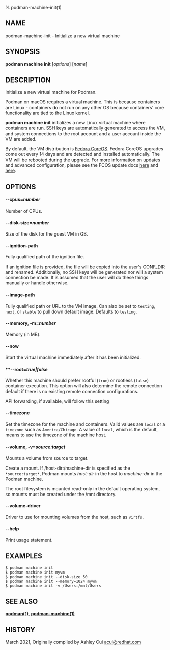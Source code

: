% podman-machine-init(1)

## NAME
podman\-machine\-init - Initialize a new virtual machine

## SYNOPSIS
**podman machine init** [*options*] [*name*]

## DESCRIPTION

Initialize a new virtual machine for Podman.

Podman on macOS requires a virtual machine. This is because containers are Linux -
containers do not run on any other OS because containers' core functionality are
tied to the Linux kernel.

**podman machine init** initializes a new Linux virtual machine where containers are run.
SSH keys are automatically generated to access the VM, and system connections to the root account
and a user account inside the VM are added.

By default, the VM distribution is [Fedora CoreOS](https://getfedora.org/en/coreos?stream=testing).
Fedora CoreOS upgrades come out every 14 days and are detected and installed automatically. The VM will be rebooted during the upgrade.
For more information on updates and advanced configuration, please see the FCOS update docs [here](https://docs.fedoraproject.org/en-US/fedora-coreos/auto-updates/) and [here](https://coreos.github.io/zincati/usage/updates-strategy/).

## OPTIONS

#### **--cpus**=*number*

Number of CPUs.

#### **--disk-size**=*number*

Size of the disk for the guest VM in GB.

#### **--ignition-path**

Fully qualified path of the ignition file.

If an ignition file is provided, the file
will be copied into the user's CONF_DIR and renamed.  Additionally, no SSH keys will
be generated nor will a system connection be made.  It is assumed that the user will
do these things manually or handle otherwise.

#### **--image-path**

Fully qualified path or URL to the VM image.
Can also be set to `testing`, `next`, or `stable` to pull down default image.
Defaults to `testing`.

#### **--memory**, **-m**=*number*

Memory (in MB).

#### **--now**

Start the virtual machine immediately after it has been initialized.

#### **--root=*true|false*

Whether this machine should prefer rootful (`true`) or rootless (`false`)
container execution. This option will also determine the remote connection default 
if there is no existing remote connection configurations. 

API forwarding, if available, will follow this setting

#### **--timezone**

Set the timezone for the machine and containers.  Valid values are `local` or
a `timezone` such as `America/Chicago`.  A value of `local`, which is the default,
means to use the timezone of the machine host.

#### **--volume**, **-v**=*source:target*

Mounts a volume from source to target.

Create a mount. If /host-dir:/machine-dir is specified as the `*source:target*`,
Podman mounts _host-dir_ in the host to _machine-dir_ in the Podman machine.

The root filesystem is mounted read-only in the default operating system,
so mounts must be created under the /mnt directory.

#### **--volume-driver**

Driver to use for mounting volumes from the host, such as `virtfs`.

#### **--help**

Print usage statement.

## EXAMPLES

```
$ podman machine init
$ podman machine init myvm
$ podman machine init --disk-size 50
$ podman machine init --memory=1024 myvm
$ podman machine init -v /Users:/mnt/Users
```

## SEE ALSO
**[podman(1)](podman.1.md)**, **[podman-machine(1)](podman-machine.1.md)**

## HISTORY
March 2021, Originally compiled by Ashley Cui <acui@redhat.com>
